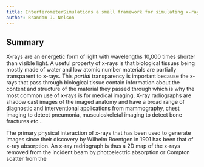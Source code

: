 ```yaml
---
title: InterferometerSimulations a small framework for simulating x-ray grating interferometry in Julia
author: Brandon J. Nelson
---
```


## Summary

X-rays are an energetic form of light with wavelengths 10,000 times shorter than visible light. A useful property of x-rays is that biological tissues being mostly made of water and low atomic number materials are partially transparent to x-rays. This *partial* transparency is important because the x-rays that pass through biological tissue contain information about the content and structure of the material they passed through which is why the most common use of x-rays is for medical imaging. X-ray radiographs are shadow cast images of the imaged anatomy and have a broad range of diagnostic and interventional applications from mammography, chest imaging to detect pneumonia, musculoskeletal imaging to detect bone fractures etc... 

The primary physical interaction of x-rays that has been used to generate images since their discovery by Wilhelm Roentgen in 1901 has been that of x-ray absorption. An x-ray radriograph is thus a 2D map of the x-rays removed from the incident beam by photoelectric absorption or Compton scatter from the
